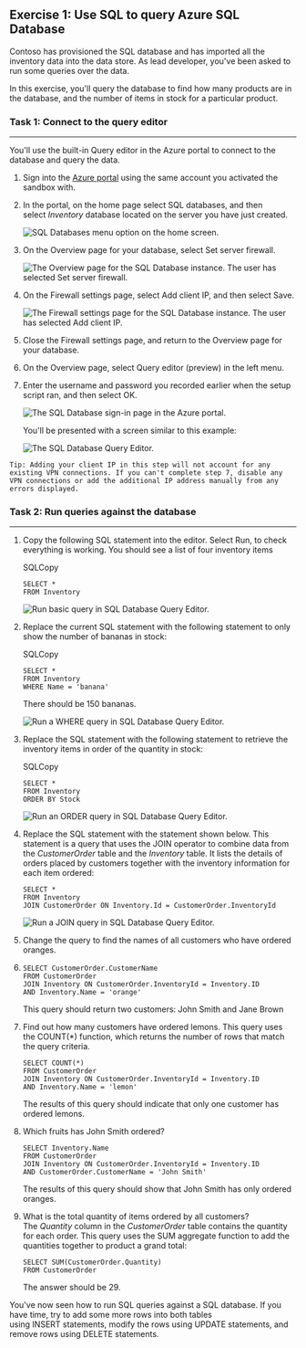 ## Exercise 1: Use SQL to query Azure SQL Database

Contoso has provisioned the SQL database and has imported all the inventory data into the data store. As lead developer, you've been asked to run some queries over the data.

In this exercise, you'll query the database to find how many products are in the database, and the number of items in stock for a particular product.

### Task 1: Connect to the query editor
---------------------------

You'll use the built-in Query editor in the Azure portal to connect to the database and query the data.

1.  Sign into the [Azure portal](https://portal.azure.com/learn.docs.microsoft.com) using the same account you activated the sandbox with.

2.  In the portal, on the home page select SQL databases, and then select *Inventory* database located on the server you have just created.

    ![SQL Databases menu option on the home screen.](https://docs.microsoft.com/en-us/learn/wwl-data-ai/query-relational-data/media/6-select-sql-datbases.png)

3.  On the Overview page for your database, select Set server firewall.

    ![The Overview page for the SQL Database instance. The user has selected Set server firewall.](https://docs.microsoft.com/en-us/learn/wwl-data-ai/query-relational-data/media/6-server-firewall.png)

4.  On the Firewall settings page, select Add client IP, and then select Save.

    ![The Firewall settings page for the SQL Database instance. The user has selected Add client IP.](https://docs.microsoft.com/en-us/learn/wwl-data-ai/query-relational-data/media/6-set-client-ip.png)

5.  Close the Firewall settings page, and return to the Overview page for your database.

6.  On the Overview page, select Query editor (preview) in the left menu.

7.  Enter the username and password you recorded earlier when the setup script ran, and then select OK.

    ![The SQL Database sign-in page in the Azure portal.](https://docs.microsoft.com/en-us/learn/wwl-data-ai/query-relational-data/media/6-query-editor-login.png)

    You'll be presented with a screen similar to this example:

    ![The SQL Database Query Editor.](https://docs.microsoft.com/en-us/learn/wwl-data-ai/query-relational-data/media/6-simple-ui-query.png)

```
Tip: Adding your client IP in this step will not account for any existing VPN connections. If you can't complete step 7, disable any VPN connections or add the additional IP address manually from any errors displayed.
```


### Task 2: Run queries against the database
--------------------------------

1.  Copy the following SQL statement into the editor. Select Run, to check everything is working. You should see a list of four inventory items

    SQLCopy

    ```
    SELECT *
    FROM Inventory

    ```

    ![Run basic query in SQL Database Query Editor.](https://docs.microsoft.com/en-us/learn/wwl-data-ai/query-relational-data/media/6-run-basic-query.png)

2.  Replace the current SQL statement with the following statement to only show the number of bananas in stock:

    SQLCopy

    ```
    SELECT *
    FROM Inventory
    WHERE Name = 'banana'

    ```

    There should be 150 bananas.

    ![Run a WHERE query in SQL Database Query Editor.](https://docs.microsoft.com/en-us/learn/wwl-data-ai/query-relational-data/media/6-select-where-sql-databases.png)

3.  Replace the SQL statement with the following statement to retrieve the inventory items in order of the quantity in stock:

    SQLCopy

    ```
    SELECT *
    FROM Inventory
    ORDER BY Stock

    ```

    ![Run an ORDER query in SQL Database Query Editor.](https://docs.microsoft.com/en-us/learn/wwl-data-ai/query-relational-data/media/6-select-order-sql-databases.png)

4.  Replace the SQL statement with the statement shown below. This statement is a query that uses the JOIN operator to combine data from the *CustomerOrder* table and the *Inventory* table. It lists the details of orders placed by customers together with the inventory information for each item ordered:

    ```
    SELECT *
    FROM Inventory
    JOIN CustomerOrder ON Inventory.Id = CustomerOrder.InventoryId

    ```

    ![Run a JOIN query in SQL Database Query Editor.](https://docs.microsoft.com/en-us/learn/wwl-data-ai/query-relational-data/media/6-select-join-sql-databases.png)

5.  Change the query to find the names of all customers who have ordered oranges.
6.  
    ```
    SELECT CustomerOrder.CustomerName
    FROM CustomerOrder
    JOIN Inventory ON CustomerOrder.InventoryId = Inventory.ID
    AND Inventory.Name = 'orange'

    ```

    This query should return two customers: John Smith and Jane Brown

6.  Find out how many customers have ordered lemons. This query uses the COUNT(*) function, which returns the number of rows that match the query criteria.

    ```
    SELECT COUNT(*)
    FROM CustomerOrder
    JOIN Inventory ON CustomerOrder.InventoryId = Inventory.ID
    AND Inventory.Name = 'lemon'

    ```

    The results of this query should indicate that only one customer has ordered lemons.

7.  Which fruits has John Smith ordered?

    ```
    SELECT Inventory.Name
    FROM CustomerOrder
    JOIN Inventory ON CustomerOrder.InventoryId = Inventory.ID
    AND CustomerOrder.CustomerName = 'John Smith'

    ```

    The results of this query should show that John Smith has only ordered oranges.

8.  What is the total quantity of items ordered by all customers? The *Quantity* column in the *CustomerOrder* table contains the quantity for each order. This query uses the SUM aggregate function to add the quantities together to product a grand total:

    ```
    SELECT SUM(CustomerOrder.Quantity)
    FROM CustomerOrder

    ```

    The answer should be 29.

You've now seen how to run SQL queries against a SQL database. If you have time, try to add some more rows into both tables using INSERT statements, modify the rows using UPDATE statements, and remove rows using DELETE statements.
